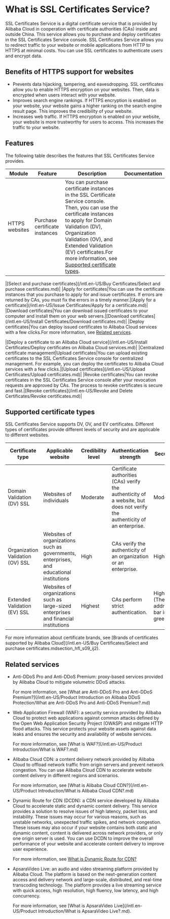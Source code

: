 # What is SSL Certificates Service?

SSL Certificates Service is a digital certificate service that is provided by Alibaba Cloud in cooperation with certificate authorities \(CAs\) inside and outside China. This service allows you to purchase and deploy certificates in the SSL Certificates Service console. SSL Certificates Service allows you to redirect traffic to your website or mobile applications from HTTP to HTTPS at minimal costs. You can use SSL certificates to authenticate users and encrypt data.

## Benefits of HTTPS support for websites

-   Prevents data hijacking, tampering, and eavesdropping. SSL certificates allow you to enable HTTPS encryption on your websites. Then, data is encrypted when users interact with your website.
-   Improves search engine rankings. If HTTPS encryption is enabled on your website, your website gains a higher ranking on the search engine result page. This improves the credibility of your website.
-   Increases web traffic. If HTTPS encryption is enabled on your website, your website is more trustworthy for users to access. This increases the traffic to your website.

## Features

The following table describes the features that SSL Certificates Service provides.

|Module|Feature|Description|Documentation|
|------|-------|-----------|-------------|
|HTTPS websites|Purchase certificate instances|You can purchase certificate instances in the SSL Certificate Service console. Then, you can use the certificate instances to apply for Domain Validation \(DV\), Organization Validation \(OV\), and Extended Validation \(EV\) certificates.For more information, see [Supported certificate types](#section_alp_t7y_yly).

|[Select and purchase certificates](/intl.en-US/Buy Certificates/Select and purchase certificates.md)|
|Apply for certificates|You can use the certificate instances that you purchase to apply for and issue certificates. If errors are returned by CAs, you must fix the errors in a timely manner.|[Apply for a certificate](/intl.en-US/Issue Certificates/Apply for a certificate.md)|
|Download certificates|You can download issued certificates to your computer and install them on your web servers.|[Download certificates](/intl.en-US/Install Certificates/Download certificates.md)|
|Deploy certificates|You can deploy issued certificates to Alibaba Cloud services with a few clicks.For more information, see [Related services](#section_i5v_dd4_g4f).

|[Deploy a certificate to an Alibaba Cloud service](/intl.en-US/Install Certificates/Deploy certificates on Alibaba Cloud services.md)|
|Centralized certificate management|Upload certificates|You can upload existing certificates to the SSL Certificates Service console for centralized management. For example, you can deploy the certificates to Alibaba Cloud services with a few clicks.|[Upload certificates](/intl.en-US/Upload Certificates/Upload certificates.md)|
|Revoke certificates|You can revoke certificates in the SSL Certificates Service console after your revocation requests are approved by CAs. The process to revoke certificates is secure and fast.|[Revoke certificates](/intl.en-US/Revoke and Delete Certificates/Revoke certificates.md)|

## Supported certificate types

SSL Certificates Service supports DV, OV, and EV certificates. Different types of certificates provide different levels of security and are applicable to different websites.

|Certificate type|Applicable website|Credibility level|Authentication strength|Security|Available certificate brand|
|----------------|------------------|-----------------|-----------------------|--------|---------------------------|
|Domain Validation \(DV\) SSL|Websites of individuals|Moderate|Certificate authorities \(CAs\) verify the authenticity of a website, but does not verify the authenticity of an enterprise.|Moderate|GlobalSign|
|Organization Validation \(OV\) SSL|Websites of organizations such as governments, enterprises, and educational institutions|High|CAs verify the authenticity of an organization or an enterprise.|High|GlobalSign and Entrust|
|Extended Validation \(EV\) SSL|Websites of organizations such as large-sized enterprises and financial institutions|Highest|CAs perform strict authentication.|Highest \(The address bar is in green.\)|Entrust|

For more information about certificate brands, see [Brands of certificates supported by Alibaba Cloud](/intl.en-US/Buy Certificates/Select and purchase certificates.mdsection_hfl_s09_ij2).

## Related services

-   Anti-DDoS Pro and Anti-DDoS Premium: proxy-based services provided by Alibaba Cloud to mitigate volumetric DDoS attacks.

    For more information, see [What are Anti-DDoS Pro and Anti-DDoS Premium?](/intl.en-US/Product Introduction on Alibaba DDoS Protection/What are Anti-DDoS Pro and Anti-DDoS Premium?.md)

-   Web Application Firewall \(WAF\): a security service provided by Alibaba Cloud to protect web applications against common attacks defined by the Open Web Application Security Project \(OWASP\) and mitigate HTTP flood attacks. This service protects your website assets against data leaks and ensures the security and availability of website services.

    For more information, see [What is WAF?](/intl.en-US/Product Introduction/What is WAF?.md)

-   Alibaba Cloud CDN: a content delivery network provided by Alibaba Cloud to offload network traffic from origin servers and prevent network congestion. You can use Alibaba Cloud CDN to accelerate website content delivery in different regions and scenarios.

    For more information, see [What is Alibaba Cloud CDN?](/intl.en-US/Product Introduction/What is Alibaba Cloud CDN?.md)

-   Dynamic Route for CDN \(DCDN\): a CDN service developed by Alibaba Cloud to accelerate static and dynamic content delivery. This service provides a solution to resolve issues of high latency, packet loss, and instability. These issues may occur for various reasons, such as unstable networks, unexpected traffic spikes, and network congestion. These issues may also occur if your website contains both static and dynamic content, content is delivered across network providers, or only one origin server is used. You can use DCDN to improve the overall performance of your website and accelerate content delivery to improve user experience.

    For more information, see [What is Dynamic Route for CDN?]()

-   ApsaraVideo Live: an audio and video streaming platform provided by Alibaba Cloud. The platform is based on the next-generation content access and delivery network and large-scale, distributed, and real-time transcoding technology. The platform provides a live streaming service with quick access, high resolution, high fluency, low latency, and high concurrency.

    For more information, see [What is ApsaraVideo Live](/intl.en-US/Product Introduction/What is ApsaraVideo Live?.md).


